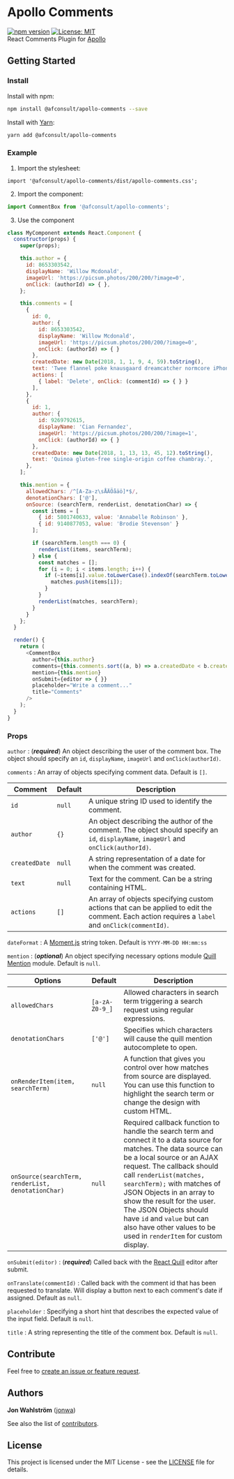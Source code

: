 # Apollo Comments
[![npm version](https://badge.fury.io/js/%40afconsult%2Fapollo-comments.svg)](https://badge.fury.io/js/%40afconsult%2Fapollo-comments)
[![License: MIT](https://img.shields.io/badge/License-MIT-yellow.svg)](https://opensource.org/licenses/MIT)
<br />
React Comments Plugin for [Apollo](https://github.com/afconsult/apollo)

## Getting Started
### Install
Install with npm:
```bash
npm install @afconsult/apollo-comments --save
```
Install with [Yarn](https://yarnpkg.com/en/):
```bash
yarn add @afconsult/apollo-comments
```

### Example
1. Import the stylesheet:
```javscript
import '@afconsult/apollo-comments/dist/apollo-comments.css';
```

2. Import the component:
```javascript
import CommentBox from '@afconsult/apollo-comments';
```

3. Use the component
```javascript
class MyComponent extends React.Component {
  constructor(props) {
    super(props);

    this.author = {
      id: 8653303542,
      displayName: 'Willow Mcdonald',
      imageUrl: 'https://picsum.photos/200/200/?image=0',
      onClick: (authorId) => { },
    };

    this.comments = [
      {
        id: 0,
        author: {
          id: 8653303542,
          displayName: 'Willow Mcdonald',
          imageUrl: 'https://picsum.photos/200/200/?image=0',
          onClick: (authorId) => { }
        },
        createdDate: new Date(2018, 1, 1, 9, 4, 59).toString(),
        text: 'Twee flannel poke knausgaard dreamcatcher normcore iPhone.',
        actions: [
          { label: 'Delete', onClick: (commentId) => { } }
        ],
      },
      {
        id: 1,
        author: {
          id: 9269792615,
          displayName: 'Cian Fernandez',
          imageUrl: 'https://picsum.photos/200/200/?image=1',
          onClick: (authorId) => { }
        },
        createdDate: new Date(2018, 1, 13, 13, 45, 12).toString(),
        text: 'Quinoa gluten-free single-origin coffee chambray.',
      },
    ];

    this.mention = {
      allowedChars: /^[A-Za-z\sÅÄÖåäö]*$/,
      denotationChars: ['@'],
      onSource: (searchTerm, renderList, denotationChar) => {
        const items = [
          { id: 5801740633, value: 'Annabelle Robinson' },
          { id: 9140877053, value: 'Brodie Stevenson' }
        ];

        if (searchTerm.length === 0) {
          renderList(items, searchTerm);
        } else {
          const matches = [];
          for (i = 0; i < items.length; i++) {
            if (~items[i].value.toLowerCase().indexOf(searchTerm.toLowerCase())) {
              matches.push(items[i]);
            }
          }
          renderList(matches, searchTerm);
        }
      }
    };
  }

  render() {    
    return (
      <CommentBox
        author={this.author}
        comments={this.comments.sort((a, b) => a.createdDate < b.createdDate ? -1 : 1)}
        mention={this.mention}
        onSubmit={editor => { }}
        placeholder="Write a comment..."
        title="Comments"
      />
    );
  }
}
```

### Props
`author`
: (**_required_**) An object describing the user of the comment box. The object should specify an `id`, `displayName`, `imageUrl` and `onClick(authorId)`.

`comments`
: An array of objects specifying comment data. Default is `[]`.

| Comment    | Default        | Description  |
| ---------- | -------------- | ------------ |
| `id` | `null` | A unique string ID used to identify the comment. |
| `author` | `{}` | An object describing the author of the comment. The object should specify an `id`, `displayName`, `imageUrl` and `onClick(authorId)`. |
| `createdDate` | `null` | A string representation of a date for when the comment was created. |
| `text` | `null` | Text for the comment. Can be a string containing HTML. |
| `actions` | `[]` | An array of objects specifying custom actions that can be applied to edit the comment. Each action requires a `label` and `onClick(commentId)`. |

`dateFormat`
: A [Moment.js](https://momentjs.com/docs/#/displaying/format/) string token. Default is `YYYY-MM-DD HH:mm:ss`

`mention`
: (**_optional_**) An object specifying necessary options module [Quill Mention](https://github.com/afconsult/quill-mention) module. Default is `null`.

| Options    | Default        | Description |
| ---------- | -------------- | ------------ |
| `allowedChars` | `[a-zA-Z0-9_]` | Allowed characters in search term triggering a search request using regular expressions. |
| `denotationChars` | `['@']` | Specifies which characters will cause the quill mention autocomplete to open. |
| `onRenderItem(item, searchTerm)` | `null` | A function that gives you control over how matches from source are displayed. You can use this function to highlight the search term or change the design with custom HTML. |
| `onSource(searchTerm, renderList, denotationChar)` | `null` |  Required callback function to handle the search term and connect it to a data source for matches. The data source can be a local source or an AJAX request. The callback should call `renderList(matches, searchTerm);` with matches of JSON Objects in an array to show the result for the user. The JSON Objects should have `id` and `value` but can also have other values to be used in `renderItem` for custom display. |

`onSubmit(editor)`
: (**_required_**) Called back with the [React Quill](https://github.com/zenoamaro/react-quill/blob/master/README.md) editor after submit.

`onTranslate(commentId)`
: Called back with the comment id that has been requested to translate. Will display a button next to each comment's date if assigned. Default as `null`.

`placeholder`
: Specifying a short hint that describes the expected value of the input field. Default is `null`.

`title`
: A string representing the title of the comment box. Default is `null`.

## Contribute
Feel free to [create an issue or feature request](https://github.com/afconsult/apollo-comments/issues/new).

## Authors
**Jon Wahlström** ([jonwa](https://github.com/jonwa))

See also the list of [contributors](https://github.com/afconsult/apollo-comments/contributors).

## License
This project is licensed under the MIT License - see the [LICENSE](LICENSE) file for details.
